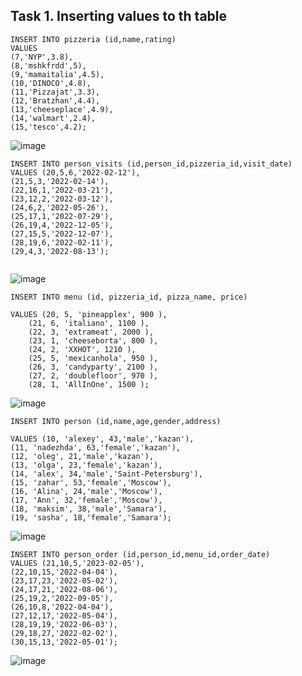 ## Task 1. Inserting values to th table
```
INSERT INTO pizzeria (id,name,rating)
VALUES 
(7,'NYP',3.8),
(8,'mshkfrdd',5),
(9,'mamaitalia',4.5),
(10,'DINOCO',4.8),
(11,'Pizzajat',3.3),
(12,'Bratzhan',4.4),
(13,'cheeseplace',4.9),
(14,'walmart',2.4),
(15,'tesco',4.2);
```
![image](https://github.com/piviich/db_practice/assets/144881369/046a4e20-33d9-4b51-b65d-e76c294eae23)

```
INSERT INTO person_visits (id,person_id,pizzeria_id,visit_date)
VALUES (20,5,6,'2022-02-12'),
(21,5,3,'2022-02-14'),
(22,16,1,'2022-03-21'),
(23,12,2,'2022-03-12'),
(24,6,2,'2022-05-26'),
(25,17,1,'2022-07-29'),
(26,19,4,'2022-12-05'),
(27,15,5,'2022-12-07'),
(28,19,6,'2022-02-11'),
(29,4,3,'2022-08-13');
 
```
![image](https://github.com/piviich/db_practice/assets/144881369/89106db0-6f87-437a-a196-1a8b94938799)

```
INSERT INTO menu (id, pizzeria_id, pizza_name, price)

VALUES (20, 5, 'pineapplex', 900 ),
	(21, 6, 'italiano', 1100 ),
	(22, 3, 'extrameat', 2000 ),
	(23, 1, 'cheeseborta', 800 ),
	(24, 2, 'XXHOT', 1210 ),
	(25, 5, 'mexicanhola', 950 ),
	(26, 3, 'candyparty', 2100 ),
	(27, 2, 'doublefloor', 970 ),
	(28, 1, 'AllInOne', 1500 );
```
![image](https://github.com/piviich/db_practice/assets/144881369/ee8cfa5c-6034-4615-99f1-49c1da6bec79)


```
INSERT INTO person (id,name,age,gender,address)

VALUES (10, 'alexey', 43,'male','kazan'),
(11, 'nadezhda', 63,'female','kazan'),
(12, 'oleg', 21,'male','kazan'),
(13, 'olga', 23,'female','kazan'),
(14, 'alex', 34,'male','Saint-Petersburg'),
(15, 'zahar', 53,'female','Moscow'),
(16, 'Alina', 24,'male','Moscow'),
(17, 'Ann', 32,'female','Moscow'),
(18, 'maksim', 38,'male','Samara'),
(19, 'sasha', 18,'female','Samara');
```

![image](https://github.com/piviich/db_practice/assets/144881369/8003cfc2-0a48-459f-9617-6e6910c864b7)



```
INSERT INTO person_order (id,person_id,menu_id,order_date)
VALUES (21,10,5,'2023-02-05'),
(22,10,15,'2022-04-04'),
(23,17,23,'2022-05-02'),
(24,17,21,'2022-08-06'),
(25,19,2,'2022-09-05'),
(26,10,8,'2022-04-04'),
(27,12,17,'2022-05-04'),
(28,19,19,'2022-06-03'),
(29,18,27,'2022-02-02'),
(30,15,13,'2022-05-01');
```
![image](https://github.com/piviich/db_practice/assets/144881369/d21cd84f-dad0-4fec-bd2c-4aef4ab4dec1)
